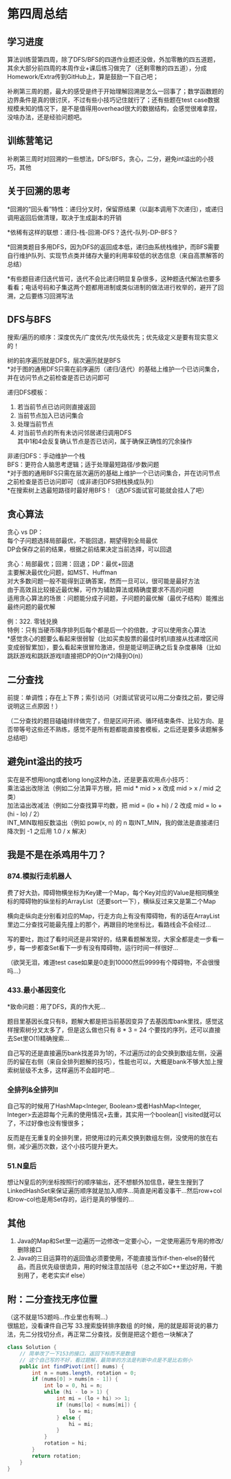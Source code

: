 # 第四周总结
## 学习进度
算法训练营第四周，除了DFS/BFS的四道作业题还没做，外加零散的四五道题，其余大部分前四周的本周作业+课后练习做完了（还剩零散的四五道），分成Homework/Extra传到GitHub上，算是鼓励一下自己吧；
 
补刷第三周的题，最大的感受是终于开始理解回溯是怎么一回事了；数学函数题的边界条件是真的很讨厌，不过有些小技巧记住就行了；还有些题在test case数据规模未知的情况下，是不是值得用overhead很大的数据结构，会感觉很难拿捏，没啥办法，还是经验问题吧。

## 训练营笔记
补刷第三周时对回溯的一些想法，DFS/BFS，贪心，二分，避免int溢出的小技巧，其他

## 关于回溯的思考
*回溯的“回头看”特性：递归分叉时，保留原结果（以副本调用下次递归），或递归调用返回后做清理，取决于生成副本的开销

*依稀有这样的联想：递归-栈-回溯-DFS？迭代-队列-DP-BFS？

*回溯类题目多用DFS，因为DFS的返回成本低，递归由系统栈维护，而BFS需要自行维护队列、实现节点类并储存大量的利用率较低的状态信息（来自高票解答的总结）

*有些题目递归迭代皆可，迭代不会比递归明显复杂很多，这种题迭代解法也要多看看；电话号码和子集这两个题都用进制或类似进制的做法进行枚举的，避开了回溯，之后要练习回溯写法

## DFS与BFS
搜索/遍历的顺序：深度优先/广度优先/优先级优先；优先级定义是要有现实意义的！

树的前序遍历就是DFS，层次遍历就是BFS  
*对于图的通用DFS只需在前序遍历（递归/迭代）的基础上维护一个已访问集合，并在访问节点之前检查是否已访问即可

递归DFS模板：
1. 若当前节点已访问则直接返回  
2. 当前节点加入已访问集合  
3. 处理当前节点  
4. 对当前节点的所有未访问邻居递归调用DFS  
其中1和4会反复确认节点是否已访问，属于确保正确性的冗余操作

非递归DFS：手动维护一个栈  
BFS：更符合人脑思考逻辑；适于处理最短路径/步数问题  
*对于图的通用BFS只需在层次遍历的基础上维护一个已访问集合，并在访问节点之前检查是否已访问即可（或非递归DFS把栈换成队列）  
*在搜索树上选最短路径时最好用BFS！（选DFS面试官可能就会挂人了吧）

## 贪心算法
贪心 vs DP：  
每个子问题选择局部最优，不能回退，期望得到全局最优  
DP会保存之前的结果，根据之前结果决定当前选择，可以回退

贪心：局部最优；回溯：回退；DP：最优+回退  
主要解决最优化问题，如MST、Huffman  
对大多数问题一般不能得到正确答案，然而一旦可以，很可能是最好方法  
由于高效且比较接近最优解，可作为辅助算法或精确度要求不高的问题  
适用贪心算法的场景：问题能分成子问题，子问题的最优解（最优子结构）能推出最终问题的最优解  

例：322. 零钱兑换  
特例：只有当硬币降序排列后每个都是后一个的倍数，才可以使用贪心算法  
*感觉贪心的题要么看起来很弱智（比如买卖股票的最佳时机II直接从找递增区间变成弱智累加），要么看起来很冒险激进，但是能证明正确之后复杂度暴降（比如跳跃游戏和跳跃游戏II直接把DP的O(n^2)降到O(n)）

## 二分查找
前提：单调性；存在上下界；索引访问（对面试官说可以用二分查找之前，要记得说明这三点原因！）

（二分查找的题目磕磕绊绊做完了，但是区间开闭、循环结束条件、比较方向、是否带等号这些还不熟练，感觉不是所有题都能直接套模板，之后还是要多读题解多总结吧）

## 避免int溢出的技巧
实在是不想用long或者long long这种办法，还是更喜欢用点小技巧：  
乘法溢出改除法（例如二分法算平方根，把 mid * mid > x 改成 mid > x / mid 之类）  
加法溢出改减法（例如二分查找算平均数，把 mid = (lo + hi) / 2 改成 mid = lo + (hi - lo) / 2）  
INT_MIN取相反数溢出（例如 pow(x, n) 的 n 取INT_MIN，我的做法是直接递归降次到 -1 之后用 1.0 / x 解决）

## 我是不是在杀鸡用牛刀？
### 874.模拟行走机器人
费了好大劲，障碍物横坐标为Key建一个Map，每个Key对应的Value是相同横坐标的障碍物的纵坐标的ArrayList（还要sort一下），横纵反过来又是第二个Map
 
横向走纵向走分别看对应的Map，行走方向上有没有障碍物，有的话在ArrayList里边二分查找可能最先撞上的那个，再跟目的地坐标比，看路线会不会经过...

写的要吐，跑过了看时间还是非常好的，结果看题解发现，大家全都是走一步看一步，每一步都查Set看下一步有没有障碍物，运行时间一样很好...

（欲哭无泪，难道test case如果是0走到10000然后9999有个障碍物，不会很慢吗...）

### 433.最小基因变化
*致命问题：用了DFS，真的作大死...

题目里基因长度只有8，题解大都是把当前基因变异了去基因库bank里找，感觉这样搜索树分叉太多了，但是这么做也只有 8 * 3 = 24 个要找的序列，还可以直接去Set里O(1)精确搜索...

自己写的还是直接遍历bank找差异为1的，不过遍历过的会交换到数组左侧，没遍历的留在右侧（来自全排列题解的技巧），性能也可以，大概是bank不够大加上搜索树层级不太多，这样遍历不会超时吧...

### 全排列&全排列II
自己写的时候用了HashMap<Integer, Boolean>或者HashMap<Integer, Integer>去追踪每个元素的使用情况+去重，其实用一个boolean[] visited就可以了，不过好像也没有慢很多；

反而是在无重复的全排列里，把使用过的元素交换到数组左侧，没使用的放在右侧，减少遍历次数，这个小技巧提升更大。

### 51.N皇后
想让N皇后的列坐标按照行的顺序输出，还不想额外加信息，硬生生搜到了LinkedHashSet来保证遍历顺序就是加入顺序...简直是闲着没事干...然后row+col和row-col也是用Set存的，运行是真的够慢的...

## 其他
1. Java的Map和Set里一边遍历一边修改一定要小心，一定使用遍历专用的修改/删除接口
2. Java的三目运算符的返回值必须要使用，不能直接当作if-then-else的替代品，而且优先级很诡异，用的时候注意加括号（总之不如C++里边好用，干脆别用了，老老实实if else）

## 附：二分查找无序位置
（这不就是153题吗...作业里也有啊...）  
很尴尬，没看课件自己写 33.搜索旋转排序数组 的时候，用的就是超哥说的暴力法，先二分找切分点，再正常二分查找，反倒是把这个题也一块解决了
```java
class Solution {
    // 简单改了一下153的接口，返回下标而不是数值
    // 这个自己写的不好，看过题解，最简单的方法是判断中点是不是比右侧小
    public int findPivot(int[] nums) {
        int n = nums.length, rotation = 0;
        if (nums[0] > nums[n - 1]) {
            int lo = 0, hi = n;
            while (hi - lo > 1) {
                int mi = (lo + hi) >> 1;
                if (nums[lo] < nums[mi]) {
                    lo = mi;
                } else {
                    hi = mi;
                }
            }
            rotation = hi;
        }
        return rotation;
    }
}
```